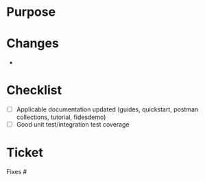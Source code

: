 # Purpose

# Changes

-
# Checklist

- [ ] Applicable documentation updated (guides, quickstart, postman collections, tutorial, fidesdemo)
- [ ] Good unit test/integration test coverage

# Ticket

Fixes #
 
